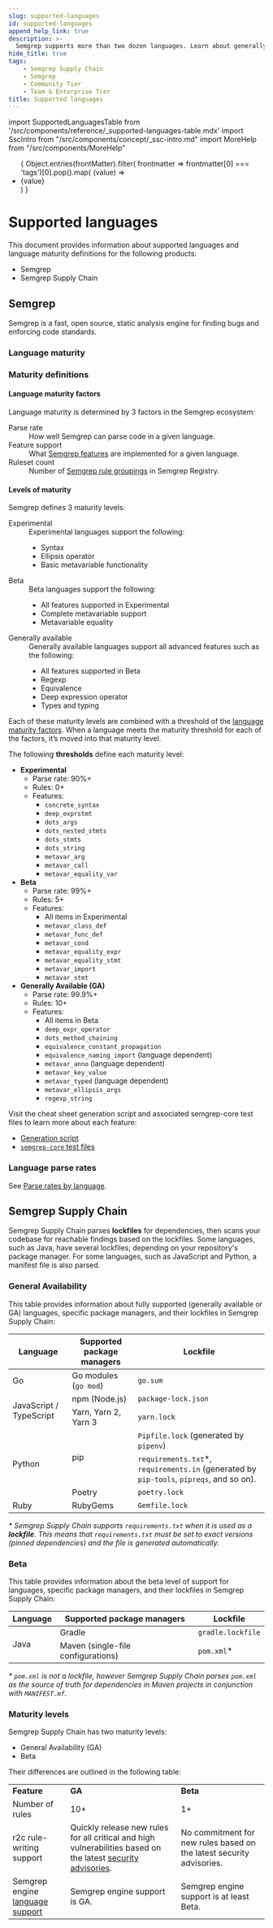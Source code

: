 ```yaml
---
slug: supported-languages
id: supported-languages
append_help_link: true
description: >-
  Semgrep supports more than two dozen languages. Learn about generally available, beta, and experimentally supported languages.
hide_title: true
tags:
    - Semgrep Supply Chain 
    - Semgrep
    - Community Tier
    - Team & Enterprise Tier
title: Supported languages
---
```


import SupportedLanguagesTable from '/src/components/reference/_supported-languages-table.mdx'
import SscIntro from "/src/components/concept/_ssc-intro.md"
import MoreHelp from "/src/components/MoreHelp"

<ul id="tag__badge-list">
{
Object.entries(frontMatter).filter(
    frontmatter => frontmatter[0] === 'tags')[0].pop().map(
    (value) => <li class='tag__badge-item'>{value}</li> )
}
</ul>

# Supported languages

This document provides information about supported languages and language maturity definitions for the following products:

* Semgrep
* Semgrep Supply Chain

## Semgrep

Semgrep is a fast, open source, static analysis engine for finding bugs and enforcing code standards.

### Language maturity

<SupportedLanguagesTable />

### Maturity definitions

#### Language maturity factors
Language maturity is determined by 3 factors in the Semgrep ecosystem:

<dl>
    <dt>Parse rate</dt>
    <dd>How well Semgrep can parse code in a given language.</dd>
    <dt>Feature support</dt>
    <dd>What <a href='/writing-rules/pattern-syntax/'>Semgrep features</a> are implemented for a given language.</dd>
    <dt>Ruleset count</dt>
    <dd>Number of <a href='https://semgrep.dev/explore/'>Semgrep rule groupings</a> in Semgrep Registry.</dd>
</dl>

#### Levels of maturity

Semgrep defines 3 maturity levels: 

<dl>
<dt>Experimental</dt>
<dd>Experimental languages support the following:
<ul>
    <li>Syntax</li>
    <li>Ellipsis operator</li>
    <li>Basic metavariable functionality</li>
</ul>
</dd>
<dt>Beta</dt>
<dd>Beta languages support the following:
<ul>
    <li>All features supported in Experimental</li>
    <li>Complete metavariable support</li>
    <li>Metavariable equality</li>
</ul>
</dd>
<dt>Generally available</dt>
<dd>Generally available languages support all advanced features such as the following:
<ul>
<li>All features supported in Beta</li>
<li>Regexp</li>
<li>Equivalence</li>
<li>Deep expression operator</li>
<li>Types and typing</li>
</ul>
</dd>
</dl>

Each of these maturity levels are combined with a threshold of the [language maturity factors](#language-maturity-factors). When a language meets the maturity threshold for each of the factors, it’s moved into that maturity level.

The following **thresholds** define each maturity level:

<!-- coupling: If you modify the features in the levels below, change also 
     semgrep-core/tests/Test.ml and its maturity level regression testing code.
-->

* **Experimental**
    * Parse rate: 90%+
    * Rules: 0+
    * Features:
        * `concrete_syntax`
        * `deep_exprstmt`
        * `dots_args`
        * `dots_nested_stmts`
        * `dots_stmts`
        * `dots_string`
        * `metavar_arg`
        * `metavar_call`
        * `metavar_equality_var`
* **Beta**
    * Parse rate: 99%+
    * Rules: 5+
    * Features:
        * All items in Experimental
        * `metavar_class_def`
        * `metavar_func_def`
        * `metavar_cond`
        * `metavar_equality_expr`
        * `metavar_equality_stmt`
        * `metavar_import`
        * `metavar_stmt`
* **Generally Available (GA)**
    * Parse rate: 99.9%+
    * Rules: 10+
    * Features:
        * All items in Beta
        * `deep_expr_operator`
        * `dots_method_chaining`
        * `equivalence_constant_propagation`
        * `equivalence_naming_import` (language dependent)
        * `metavar_anno` (language dependent)
        * `metavar_key_value`
        * `metavar_typed` (language dependent)
        * `metavar_ellipsis_args`
        * `regexp_string`

Visit the cheat sheet generation script and associated semgrep-core test files to learn more about each feature:

* [Generation script](https://github.com/returntocorp/semgrep/blob/develop/scripts/generate_cheatsheet.py)
* [`semgrep-core` test files](https://github.com/returntocorp/semgrep/tree/develop/semgrep-core/tests)

### Language parse rates

See [Parse rates by language](https://dashboard.semgrep.dev/).

## Semgrep Supply Chain

<SscIntro/>

Semgrep Supply Chain parses **lockfiles** for dependencies, then scans your codebase for reachable findings based on the lockfiles. Some languages, such as Java, have several lockfiles, depending on your repository's package manager. For some languages, such as JavaScript and Python, a manifest file is also parsed.


### General Availability

This table provides information about fully supported (generally available or GA) languages, specific package managers, and their lockfiles in Semgrep Supply Chain:

<table>
<thead><tr>
    <th>Language</th>
    <th>Supported package managers</th>
    <th>Lockfile</th>
</tr></thead>
<tbody><tr>
   <td>Go</td>
   <td>Go modules (<code>go mod</code>)</td>
   <td><code>go.sum</code></td>
  </tr>
  <tr>
   <td rowspan="2">JavaScript / TypeScript</td>
   <td>npm (Node.js)</td>
   <td><code>package-lock.json</code></td>
  </tr>
  <tr>
   <td>Yarn, Yarn 2, Yarn 3</td>
   <td><code>yarn.lock</code></td>
  </tr>
  <tr>
   <td rowspan="3">Python</td>
   <td rowspan="2">pip</td>
   <td><code>Pipfile.lock</code> (generated by <code>pipenv</code>)</td>
  </tr>
  <tr>
   <td><code>requirements.txt</code>*, <code>requirements.in</code> (generated by <code>pip-tools</code>, <code>pipreqs</code>, and so on).</td>
  </tr>
  <tr>
   <td>Poetry</td>
   <td><code>poetry.lock</code></td>
  </tr>
  <tr>
   <td>Ruby</td>
   <td>RubyGems</td>
   <td><code>Gemfile.lock</code></td>
  </tr></tbody>
</table>

_* Semgrep Supply Chain supports `requirements.txt` when it is used as a **lockfile**. This means that `requirements.txt` must be set to exact versions (pinned dependencies) and the file is generated automatically._

### Beta

This table provides information about the beta level of support for languages, specific package managers, and their lockfiles in Semgrep Supply Chain:

<table>
  <thead><tr>
   <th>Language</th>
   <th>Supported package managers</th>
   <th>Lockfile</th>
  </tr></thead>
  <tbody><tr rowspan="2">
   <td rowspan="2">Java</td>
   <td>Gradle</td>
   <td><code>gradle.lockfile</code></td>
  </tr>
  <tr>
   <td>Maven (single-file configurations)</td>
   <td><code>pom.xml</code>*</td>
  </tr></tbody>
</table>


_* `pom.xml` is not a lockfile, however Semgrep Supply Chain parses `pom.xml` as the source of truth for dependencies in Maven projects in conjunction with `MANIFEST.mf`._

### Maturity levels

Semgrep Supply Chain has two maturity levels:

* General Availability (GA)
* Beta

Their differences are outlined in the following table:


<table>
  <tr>
   <td><strong>Feature</strong>
   </td>
   <td><strong>GA</strong>
   </td>
   <td><strong>Beta</strong>
   </td>
  </tr>
  <tr>
   <td>Number of rules
   </td>
   <td>10+
   </td>
   <td>1+
   </td>
  </tr>
  <tr>
   <td>r2c rule-writing support
   </td>
   <td>Quickly release new rules for all critical and high vulnerabilities based on the latest <a href="https://nvd.nist.gov/vuln">security advisories</a>.
   </td>
   <td>No commitment for new rules based on the latest security advisories.
   </td>
  </tr>
  <tr>
   <td>Semgrep engine <a href='/docs/supported-languages#semgrep'>language support</a>
   </td>
   <td>Semgrep engine support is GA.
   </td>
   <td>Semgrep engine support is at least Beta.
   </td>
  </tr>
</table>
<MoreHelp />
